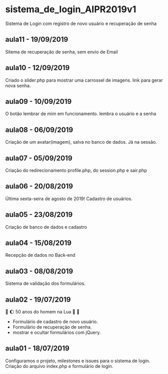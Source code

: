 # sistema_de_login_AIPR2019v1
Sistema de Login com registro de novo usuário e recuperação de senha

## aula11 - 19/09/2019
Sitema de recuperação de senha,
sem envio de Email

## aula10 - 12/09/2019
Criado o slider.php para mostrar uma carrossel de imagens.
link para gerar nova senha.

## aula09 - 10/09/2019
O botão lembrar de mim em funcionamento.
lembra o usuário e a senha

## aula08 - 06/09/2019
Criação de um avatar(imagem), salva no banco de dados. Já na sessão.

## aula07 - 05/09/2019
Criação do redirecionamento profile.php,
do session.php e sair.php 

## aula06 - 20/08/2019
Última sexta-seira de agosto de 2019!
Cadastro de usuários.

## aula05 - 23/08/2019
Criação de banco de dados e cadastro

## aula04 - 15/08/2019
Recepção de dados no Back-end

## aula03 - 08/08/2019
Sistema de validação dos formulários.

## aula02 - 19/07/2019 
:rocket: :moon: 50 anos do homem na Lua 🌝 🌚

* Formulário de cadastro de novo usuário.
* Formulário de recuperação de senha.
* mostrar e ocultar formulários com jQuery.

## aula01 - 18/07/2019
Configuramos o projeto, milestones e issues para o sistema de login.
Criação do arquivo index.php e formulário de login.
